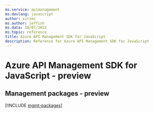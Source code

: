 ```yaml
---
ms.service: apimanagement
ms.devlang: javascript
author: xirzec
ms.author: jeffish
ms.data: 10/07/2022
ms.topic: reference
title: Azure API Management SDK for JavaScript
description: Reference for Azure API Management SDK for JavaScript
---
```

# Azure API Management SDK for JavaScript - preview

## Management packages - preview
[!INCLUDE [mgmt-packages](api-management-mgmt-index.md)]